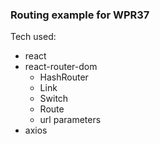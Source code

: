 ### Routing example for WPR37

Tech used:
* react
* react-router-dom
   * HashRouter
   * Link
   * Switch
   * Route
   * url parameters
* axios
